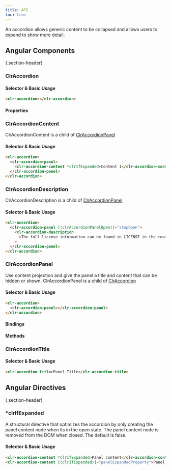 ```yaml
---
title: API
toc: true
---
```


An accordion allows generic content to be collapsed and allows users to expand to show more detail.

## Angular Components

{.section-header}

### ClrAccordion

#### Selector & Basic Usage

```html
<clr-accordion></clr-accordion>
```

#### Properties

<DocComponentApi component="ClrAccordion" item="bindings" />

### ClrAccordionContent

ClrAccordionContent is a child of [ClrAccordionPanel](./api.md#clraccordionpanel)

#### Selector & Basic Usage

```html
<clr-accordion>
  <clr-accordion-panel>
    <clr-accordion-content *clrIfExpanded>Content 1</clr-accordion-content>
  </clr-accordion-panel>
</clr-accordion>
```

### ClrAccordionDescription

ClrAccordionDescription is a child of [ClrAccordionPanel](./api.md#clraccordionpanel)

#### Selector & Basic Usage

```html
<clr-accordion>
  <clr-accordion-panel [(clrAccordionPanelOpen)]="stepOpen">
    <clr-accordion-description
      >The full license information can be found in LICENSE in the root directory.</clr-accordion-description
    >
  </clr-accordion-panel>
</clr-accordion>
```

### ClrAccordionPanel

Use content projection and give the panel a title and content that can be hidden or shown.
ClrAccordionPanel is a child of [ClrAccordion](./api.md#clraccordion)

#### Selector & Basic Usage

```html
<clr-accordion>
  <clr-accordion-panel></clr-accordion-panel>
</clr-accordion>
```

#### Bindings

<DocComponentApi component="ClrAccordionPanel" item="bindings" />

#### Methods

<DocComponentApi component="ClrAccordionPanel" item="methods" />

### ClrAccordionTitle

#### Selector & Basic Usage

```html
<clr-accordion-title>Panel Title</clr-accordion-title>
```

## Angular Directives

{.section-header}

### \*clrIfExpanded

A structural directive that optimizes the accordion by only creating the panel content node when its in the open
state. The panel content node is removed from the DOM when closed. The default is false.

#### Selector & Basic Usage

```html
<clr-accordion-content *clrIfExpanded>Panel content</clr-accordion-content>
<clr-accordion-content [(clrIfExpanded)]="panelExpandedProperty">Panel content</clr-accordion-content>
```
